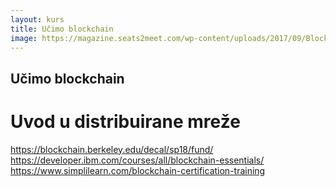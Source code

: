 ```yaml
---
layout: kurs
title: Učimo blockchain
image: https://magazine.seats2meet.com/wp-content/uploads/2017/09/Blockchain.jpg
---
```


<!-- https://media.licdn.com/mpr/mpr/AAIABADGAAoAAQAAAAAAAAstAAAAJDYzMmY5NTNhLTE1ODctNDA2MC04OGEzLTU5NzM0OGZiZjdiMA.jpg -->
<!-- https://www.digimarc.com/public_images/blockchain-1500x600.jpg -->

## Učimo blockchain
# Uvod u distribuirane mreže

https://blockchain.berkeley.edu/decal/sp18/fund/
https://developer.ibm.com/courses/all/blockchain-essentials/
https://www.simplilearn.com/blockchain-certification-training
